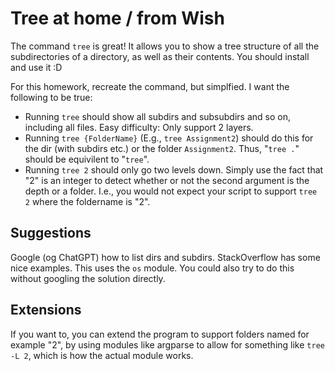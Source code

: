 # Tree at home / from Wish

The command `tree` is great! It allows you to show a tree structure of all the subdirectories of a directory, as well as their contents. You should install and use it :D

For this homework, recreate the command, but simplfied. I want the following to be true:
 
- Running `tree` should show all subdirs and subsubdirs and so on, including all files. Easy difficulty: Only support 2 layers.
- Running `tree {FolderName}` (E.g., `tree Assignment2`) should do this for the dir (with subdirs etc.) or the folder `Assignment2`. Thus, "`tree .`" should be equivilent to "`tree`".
- Running `tree 2` should only go two levels down. Simply use the fact that "2" is an integer to detect whether or not the second argument is the depth or a folder. I.e., you would not expect your script to support `tree 2` where the foldername is "2".


## Suggestions
Google (og ChatGPT) how to list dirs and subdirs. StackOverflow has some nice examples. This uses the `os` module. You could also try to do this without googling the solution directly.


## Extensions
If you want to, you can extend the program to support folders named for example "2", by using modules like argparse to allow for something like `tree -L 2`, which is how the actual module works.